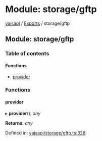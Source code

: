 # Module: storage/gftp

[yajsapi](../yajsapi.md) / [Exports](./) / storage/gftp

## Module: storage/gftp

### Table of contents

#### Functions

* [provider](storage_gftp.md#provider)

### Functions

#### provider

▸ **provider**\(\): _any_

**Returns:** _any_

Defined in: [yajsapi/storage/gftp.ts:328](https://github.com/golemfactory/yajsapi/blob/289a25a/yajsapi/storage/gftp.ts#L328)

